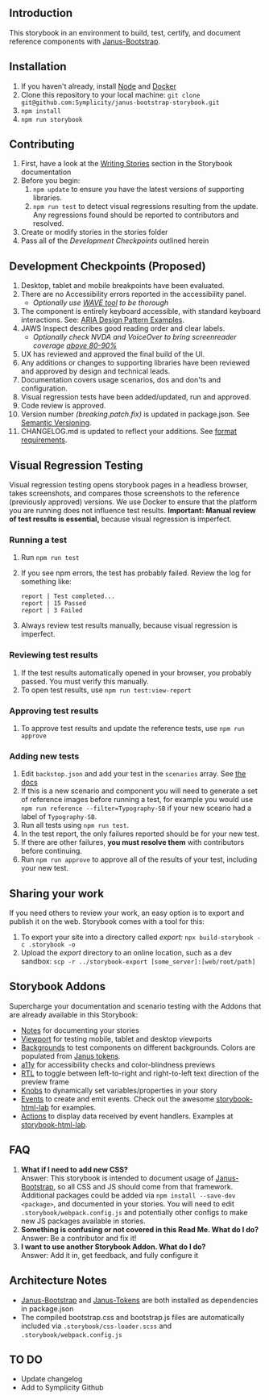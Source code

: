 
Introduction
---------------

This storybook in an environment to build, test, certify, and document reference components with [Janus-Bootstrap](https://github.com/Symplicity/bootstrap/tree/v4.4.1-janus).

Installation
---------------

1. If you haven't already, install [Node](https://nodejs.org/en/) and [Docker](https://www.docker.com/products/docker-desktop)
2. Clone this repository to your local machine: `git clone git@github.com:Symplicity/janus-bootstrap-storybook.git`
3. `npm install`
4. `npm run storybook`


Contributing
---------------

1. First, have a look at the [Writing Stories](https://storybook.js.org/basics/writing-stories) section in the Storybook documentation
1. Before you begin:
   1. `npm update` to ensure you have the latest versions of supporting libraries.
   2. `npm run test` to detect visual regressions resulting from the update. Any regressions found should be reported to contributors and resolved.
2. Create or modify stories in the stories folder
3. Pass all of the _Development Checkpoints_ outlined herein


Development Checkpoints (Proposed)
--------------------------------

1. Desktop, tablet and mobile breakpoints have been evaluated.
2. There are no Accessibility errors reported in the accessibility panel.
    - _Optionally use [WAVE tool](https://wave.webaim.org/extension/) to be thorough_
4. The component is entirely keyboard accessible, with standard keyboard interactions. See: [ARIA Design Pattern Examples](https://www.w3.org/TR/wai-aria-practices/examples/).
5. JAWS Inspect describes good reading order and clear labels.
    - _Optionally check NVDA and VoiceOver to bring screenreader coverage [above 80-90%](https://webaim.org/projects/screenreadersurvey9/#primary)_
7. UX has reviewed and approved the final build of the UI.
8. Any additions or changes to supporting libraries have been reviewed and approved by design and technical leads.
9. Documentation covers usage scenarios, dos and don'ts and configuration.
10. Visual regression tests have been added/updated, run and approved.
11. Code review is approved.
12. Version number _(breaking.patch.fix)_ is updated in package.json. See [Semantic Versioning](semver.org).
13. CHANGELOG.md is updated to reflect your additions. See [format requirements](http://keepachangelog.com/en/1.0.0/).


Visual Regression Testing
---------------

Visual regression testing opens storybook pages in a headless browser, takes screenshots, and compares those screenshots to the reference (previously approved) versions. We use Docker to ensure that the platform you are running does not influence test results. **Important: Manual review of test results is essential,** because visual regression is imperfect. 

### Running a test
1. Run `npm run test`
2. If you see npm errors, the test has probably failed. Review the log for something like: 

   ```code
   report | Test completed...
   report | 15 Passed
   report | 3 Failed
   ```
3. Always review test results manually, because visual regression is imperfect.

### Reviewing test results
1. If the test results automatically opened in your browser, you probably passed. You must verify this manually.
2. To open test results, use `npm run test:view-report`

### Approving test results
1. To approve test results and update the reference tests, use `npm run approve`


### Adding new tests
1. Edit `backstop.json` and add your test in the `scenarios` array. See [the docs](https://github.com/garris/BackstopJS#using-backstopjs)
2. If this is a new scenario and component you will need to generate a set of reference images before running a test, for example you would use `npm run reference --filter=Typography-SB` if your new sceario had a label of `Typography-SB`.
3. Run all tests using `npm run test`.
4. In the test report, the only failures reported should be for your new test.
5. If there are other failures, **you must resolve them** with contributors before continuing.
6. Run `npm run approve` to approve all of the results of your test, including your new test.


Sharing your work
---------------

If you need others to review your work, an easy option is to export and publish it on the web. Storybook comes with a tool for this:

1. To export your site into a directory called _export:_ `npx build-storybook -c .storybook -o `
2. Upload the _export_ directory to an online location, such as a dev sandbox: `scp -r ../storybook-export [some_server]:[web/root/path]`


Storybook Addons
---------------

Supercharge your documentation and scenario testing with the Addons that are already available in this Storybook:

   - [Notes](https://github.com/storybookjs/storybook/tree/master/addons/notes) for documenting your stories
   - [Viewport](https://github.com/storybookjs/storybook/tree/master/addons/viewport) for testing mobile, tablet and desktop viewports
   - [Backgrounds](https://github.com/storybookjs/storybook/tree/master/addons/backgrounds) to test components on different backgrounds. Colors are populated from [Janus tokens](https://github.com/Symplicity/janus-tokens).
   - [a11y](https://github.com/storybookjs/storybook/tree/master/addons/a11y) for accessibility checks and color-blindness previews
   - [RTL](https://github.com/unindented/storybook-addon-rtl/) to toggle between left-to-right and right-to-left text direction of the preview frame
   - [Knobs](https://github.com/storybookjs/storybook/tree/master/addons/knobs) to dynamically set variables/properties in your story
   - [Events](https://github.com/storybookjs/storybook/tree/master/addons/events) to create and emit events. Check out the awesome [storybook-html-lab](https://github.com/derhess/storybook-html-lab/tree/master/stories) for examples.
   - [Actions](https://github.com/storybookjs/storybook/tree/master/addons/actions) to display data received by event handlers. Examples at [storybook-html-lab](https://github.com/derhess/storybook-html-lab/tree/master/stories).


FAQ
---------------

1. **What if I need to add new CSS?**
   <br>Answer: This storybook is intended to document usage of [Janus-Bootstrap](https://github.com/Symplicity/bootstrap/tree/v4.4.1-janus), so all CSS and JS should come from that framework. Additional packages could be added  via `npm install --save-dev <package>`, and documented in your stories. You will need to edit `.storybook/webpack.config.js` and potentially other configs to make new JS packages available in stories. 
2. **Something is confusing or not covered in this Read Me. What do I do?**
   <br>Answer: Be a contributor and fix it! 
3. **I want to use another Storybook Addon. What do I do?**
   <br>Answer: Add it in, get feedback, and fully configure it
   

Architecture Notes
---------------

- [Janus-Bootstrap](https://github.com/Symplicity/bootstrap/tree/v4.4.1-janus) and [Janus-Tokens](https://github.com/Symplicity/janus-tokens) are both installed as dependencies in package.json
- The compiled bootstrap.css and bootstrap.js files are automatically included via `.storybook/css-loader.scss` and `.storybook/webpack.config.js`


TO DO
---------------

- Update changelog
- Add to Symplicity Github
